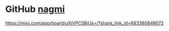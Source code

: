# GitHub [nagmi](https://xn--80a4adb6f.com/)

https://miro.com/app/board/uXjVPC5BjUs=/?share_link_id=683380848072
